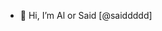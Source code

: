 - 👋 Hi, I’m Al or Said [@saiddddd]



<!---
saiddddd/saiddddd is a ✨ special ✨ repository because its `README.md` (this file) appears on your GitHub profile.
You can click the Preview link to take a look at your changes.
--->
